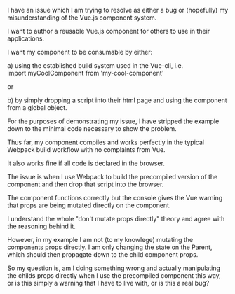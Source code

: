 I have an issue which I am trying to resolve as either a bug or (hopefully) my misunderstanding of the Vue.js component system.

I want to author a reusable Vue.js component for others to use in their applications.

I want my component to be consumable by either:

 a) using the established build system used in the Vue-cli, i.e.  
  import myCoolComponent from 'my-cool-component'  
  
or
 
 b) by simply dropping a script into their html page and using the component from a global object.

For the purposes of demonstrating my issue, I have stripped the example down to the minimal code necessary to show the problem.

Thus far, my component compiles and works perfectly in the typical Webpack build workflow with no complaints from Vue.

It also works fine if all code is declared in the browser.

The issue is when I use Webpack to build the precompiled version of the component and then drop that script into the browser.

The component functions correctly but the console gives the Vue warning that props are being mutated directly on the component.

I understand the whole "don't mutate props directly" theory and agree with the reasoning behind it.

However, in my example I am not (to my knowlege) mutating the components props directly. I am only changing the state on the Parent, which should then propagate down to the child component props.

So my question is, am I doing something wrong and actually manipulating the childs props directly when I use the precompiled component this way, or is this simply a warning that I have to live with, or is this a real bug?



